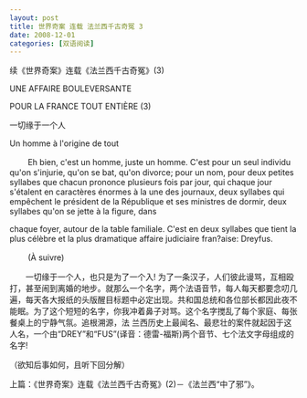 ```yaml
---
layout: post
title: 世界奇案 连载 法兰西千古奇冤 3
date: 2008-12-01
categories: [双语阅读]  
---
```


续《世界奇案》连载《法兰西千古奇冤》(3)

UNE AFFAIRE BOULEVERSANTE

POUR LA FRANCE TOUT ENTIÈRE (3)

一切缘于一个人

Un homme à l'origine de tout



　　 Eh bien, c'est un homme, juste un homme. C'est pour un seul individu qu'on s'injurie, qu'on se bat, qu'on divorce; pour un nom, pour deux petites syllabes que chacun prononce plusieurs fois par jour, qui chaque jour s'étalent en caractères énormes à la une des journaux, deux syllabes qui empêchent le président de la République et ses ministres de dormir, deux syllabes qu'on se jette à la figure, dans

chaque foyer, autour de la table familiale. C'est en deux syllabes que tient la plus célèbre et la plus dramatique affaire judiciaire fran?aise: Dreyfus.

　　 (À suivre)

　　一切缘于一个人，也只是为了一个入! 为了一条汉子，人们彼此谩骂，互相殴打，甚至闹到离婚的地步。就那么一个名字，两个法语音节，每人每天都要念叨几遍，每天各大报纸的头版醒目标题中必定出现。共和国总统和各位部长都因此夜不能眠。为了这个短短的名字，你我冲着鼻子对骂。这个名字搅乱了每个家庭、每张餐桌上的宁静气氛。追根溯源，法 兰西历史上最闻名、最悲壮的案件就起因于这人名，一个由“DREY”和“FUS”(译音：德雷-福斯)两个音节、七个法文字母组成的名字!

（欲知后事如何，且听下回分解）

上篇：《世界奇案》连载《法兰西千古奇冤》(2)－《法兰西“中了邪”》。
